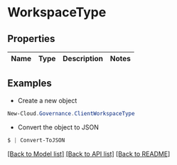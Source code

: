 # WorkspaceType
## Properties

Name | Type | Description | Notes
------------ | ------------- | ------------- | -------------

## Examples

- Create a new object
```powershell
New-Cloud.Governance.ClientWorkspaceType 
```

- Convert the object to JSON
```powershell
$ | Convert-ToJSON
```


[[Back to Model list]](../README.md#documentation-for-models) [[Back to API list]](../README.md#documentation-for-api-endpoints) [[Back to README]](../README.md)

